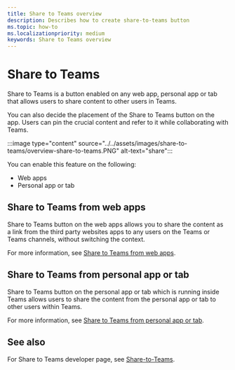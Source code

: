 ```yaml
---
title: Share to Teams overview
description: Describes how to create share-to-teams button
ms.topic: how-to
ms.localizationpriority: medium
keywords: Share to Teams overview
---
```


# Share to Teams

Share to Teams is a button enabled on any web app, personal app or tab that allows users to share content to other users in Teams.

You can also decide the placement of the Share to Teams button on the app. Users can pin the crucial content and refer to it while collaborating with Teams.

:::image type="content" source="../../assets/images/share-to-teams/overview-share-to-teams.PNG" alt-text="share":::

You can enable this feature on the following:

* Web apps
* Personal app or tab

## Share to Teams from web apps

Share to Teams button on the web apps allows you to share the content as a link from the third party websites apps to any users on the Teams or Teams channels, without switching the context.

For more information, see [Share to Teams from web apps](share-to-teams-from-web-apps.md).

## Share to Teams from personal app or tab

Share to Teams button on the personal app or tab which is running inside Teams allows users to share the content from the personal app or tab to other users within Teams.

For more information, see [Share to Teams from personal app or tab](share-to-teams-from-personal-app-or-tab.md).

## See also

For Share to Teams developer page, see [Share-to-Teams](https://developer.microsoft.com/microsoft-teams/share-to-teams#/).

